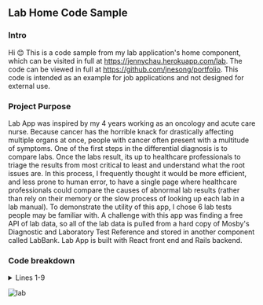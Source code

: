 ## Lab Home Code Sample

### Intro 
Hi 😊 This is a code sample from my lab application's home component, which can be visited in full at https://jennychau.herokuapp.com/lab.
The code can be viewed in full at https://github.com/jnesong/portfolio.
This code is intended as an example for job applications and not designed for external use.

### Project Purpose
Lab App was inspired by my 4 years working as an oncology and acute care nurse. Because cancer has the horrible knack for drastically affecting multiple organs at once, people with cancer often present with a multitude of symptoms. One of the first steps in the differential diagnosis is to compare labs. Once the labs result, its up to healthcare professionals to triage the results from most critical to least and understand what the root issues are. In this process, I frequently thought it would be more efficient, and less prone to human error, to have a single page where healthcare professionals could compare the causes of abnormal lab results (rather than rely on their memory or the slow process of looking up each lab in a lab manual). To demonstrate the utility of this app, I chose 6 lab tests people may be familiar with. A challenge with this app was finding a free API of lab data, so all of the lab data is pulled from a hard copy of Mosby's Diagnostic and Laboratory Test Reference and stored in another component called LabBank. Lab App is built with React front end and Rails backend.

### Code breakdown
 <details>
 
  <summary> Lines 1-9 </summary>
    <p> Imports React hooks and my other components utilized through this component and its children. </p>
  <summary> Lines 11 </summary>
    <p> Declares function component LabHome. </p>

</details>




![lab](https://user-images.githubusercontent.com/89889344/166989301-0dfa60b7-aa4e-447b-8ccb-53ed0cad7467.gif)
